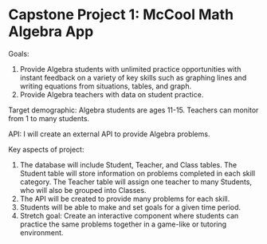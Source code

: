 # Capstone Project 1: McCool Math Algebra App

Goals: 
1. Provide Algebra students with unlimited practice opportunities with instant feedback on a variety of key skills such as graphing lines and writing equations from situations, tables, and graph. 
2. Provide Algebra teachers with data on student practice.

Target demographic: Algebra students are ages 11-15. Teachers can monitor from 1 to many students.

API: I will create an external API to provide Algebra problems. 

Key aspects of project:
1. The database will include Student, Teacher, and Class tables. The Student table will store information on problems completed in each skill category. The Teacher table will assign one teacher to many Students, who will also be grouped into Classes.
2. The API will be created to provide many problems for each skill. 
3. Students will be able to make and set goals for a given time period.
4. Stretch goal: Create an interactive component where students can practice the same problems together in a game-like or tutoring environment. 
